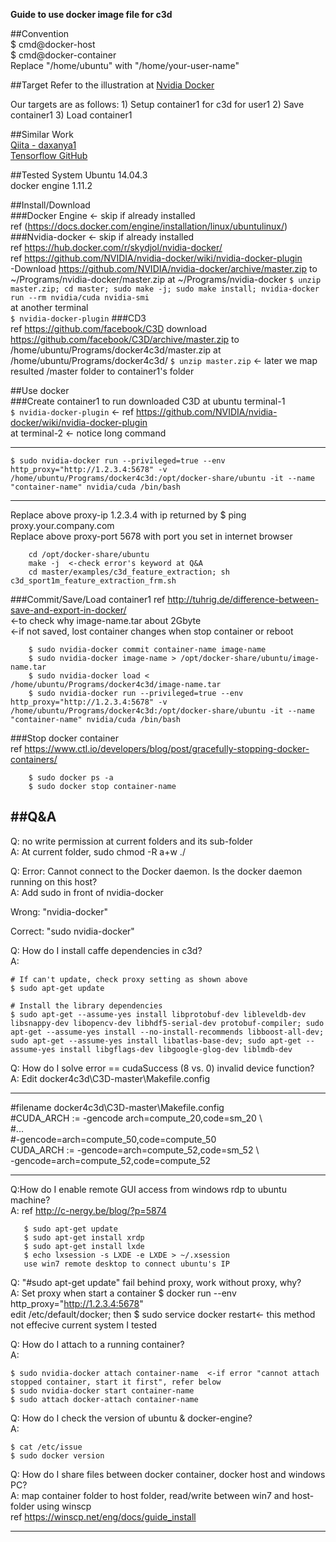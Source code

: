 **Guide to use docker image file for c3d**

##Convention  
$ cmd@docker-host  
$ cmd@docker-container  
Replace "/home/ubuntu" with "/home/your-user-name"

##Target
Refer to the illustration at <a href ="https://github.com/NVIDIA/nvidia-docker/blob/master/README.md">Nvidia Docker</a> 
<p>Our targets are as follows:  
1) Setup container1 for c3d for user1  
2) Save container1   
3) Load container1    

##Similar Work  
  <a href ="http://qiita.com/daxanya1/items/f04c7f75a6d2ecb92b23">Qiita - daxanya1</a>  
  <a href ="https://github.com/tensorflow/tensorflow/issues/970">Tensorflow GitHub</a>  
  
##Tested System
Ubuntu 14.04.3  
docker engine 1.11.2 

##Install/Download  
###Docker Engine <- skip if already installed  
ref (https://docs.docker.com/engine/installation/linux/ubuntulinux/)  
###Nvidia-docker <- skip if already installed  
ref https://hub.docker.com/r/skydjol/nvidia-docker/  
ref https://github.com/NVIDIA/nvidia-docker/wiki/nvidia-docker-plugin	
-Download https://github.com/NVIDIA/nvidia-docker/archive/master.zip to ~/Programs/nvidia-docker/master.zip 
at ~/Programs/nvidia-docker
	`$ unzip master.zip; cd master; sudo make -j; sudo make install; nvidia-docker run --rm nvidia/cuda nvidia-smi`  
at another terminal  
	`$ nvidia-docker-plugin`
###CD3  
ref https://github.com/facebook/C3D
download https://github.com/facebook/C3D/archive/master.zip to /home/ubuntu/Programs/docker4c3d/master.zip
at /home/ubuntu/Programs/docker4c3d/
	`$ unzip master.zip` <- later we map resulted /master folder to container1's folder

##Use docker  
###Create container1 to run downloaded C3D
at ubuntu terminal-1  
	`$ nvidia-docker-plugin` <- ref https://github.com/NVIDIA/nvidia-docker/wiki/nvidia-docker-plugin  
at terminal-2 <- notice long command  
***
`$ sudo nvidia-docker run --privileged=true --env http_proxy="http://1.2.3.4:5678" -v /home/ubuntu/Programs/docker4c3d:/opt/docker-share/ubuntu -it --name "container-name" nvidia/cuda /bin/bash`  
*** 
Replace above proxy-ip 1.2.3.4 with ip returned by $ ping proxy.your.company.com  
Replace above proxy-port 5678 with port you set in internet browser  
```
	cd /opt/docker-share/ubuntu    
	make -j  <-check error's keyword at Q&A  
	cd master/examples/c3d_feature_extraction; sh c3d_sport1m_feature_extraction_frm.sh  
```
	
###Commit/Save/Load container1 
ref http://tuhrig.de/difference-between-save-and-export-in-docker/  
	<-to check why image-name.tar about 2Gbyte  
	<-if not saved, lost container changes when stop container or reboot  
```
	$ sudo nvidia-docker commit container-name image-name    
	$ sudo nvidia-docker image-name > /opt/docker-share/ubuntu/image-name.tar  
	$ sudo nvidia-docker load < /home/ubuntu/Programs/docker4c3d/image-name.tar  
	$ sudo nvidia-docker run --privileged=true --env http_proxy="http://1.2.3.4:5678" -v /home/ubuntu/Programs/docker4c3d:/opt/docker-share/ubuntu -it --name "container-name" nvidia/cuda /bin/bash  
```	

###Stop docker container  
ref https://www.ctl.io/developers/blog/post/gracefully-stopping-docker-containers/  
```
	$ sudo docker ps -a
	$ sudo docker stop container-name
```

##Q&A
-----------------
Q: no write permission at current folders and its sub-folder  
A: At current folder, sudo chmod -R a+w ./  

Q: Error: Cannot connect to the Docker daemon. Is the docker daemon running on this host?      
A: Add sudo in front of nvidia-docker
   <p>Wrong: "nvidia-docker"
   <p>Correct: "sudo nvidia-docker"

Q: How do I install caffe dependencies in c3d?  
A:
```
# If can't update, check proxy setting as shown above  
$ sudo apt-get update

# Install the library dependencies
$ sudo apt-get --assume-yes install libprotobuf-dev libleveldb-dev libsnappy-dev libopencv-dev libhdf5-serial-dev protobuf-compiler; sudo apt-get --assume-yes install --no-install-recommends libboost-all-dev; sudo apt-get --assume-yes install libatlas-base-dev; sudo apt-get --assume-yes install libgflags-dev libgoogle-glog-dev liblmdb-dev 
```

Q: How do I solve error == cudaSuccess (8 vs. 0)  invalid device function?      
A: Edit docker4c3d\C3D-master\Makefile.config    
***
\#filename docker4c3d\C3D-master\Makefile.config  
\#CUDA_ARCH := -gencode arch=compute_20,code=sm_20 \\  
\#\...  
\#-gencode=arch=compute_50,code=compute_50  
CUDA_ARCH := -gencode=arch=compute_52,code=sm_52  \\  
-gencode=arch=compute_52,code=compute_52  
***  

Q:How do I enable remote GUI access from windows rdp to ubuntu machine?    
A: ref http://c-nergy.be/blog/?p=5874   
```
   $ sudo apt-get update  
   $ sudo apt-get install xrdp  
   $ sudo apt-get install lxde  
   $ echo lxsession -s LXDE -e LXDE > ~/.xsession 
   use win7 remote desktop to connect ubuntu's IP  
```

Q: "\#sudo apt-get update" fail behind proxy, work without proxy, why?      
A: Set proxy when start a container $ docker run --env http_proxy="http://1.2.3.4:5678"   
edit /etc/default/docker; then $ sudo service docker restart<- this method not effecive current system I tested

Q: How do I attach to a running container?      
A:
```
$ sudo nvidia-docker attach container-name  <-if error "cannot attach stopped container, start it first", refer below  
$ sudo nvidia-docker start container-name  
$ sudo attach docker-attach container-name  
```

Q: How do I check the version of ubuntu & docker-engine?      
A:
```
$ cat /etc/issue  
$ sudo docker version
```

Q: How do I share files between docker container, docker host and windows PC?      
A: map container folder to host folder, read/write between win7 and host-folder using winscp  
ref https://winscp.net/eng/docs/guide_install

---------------

